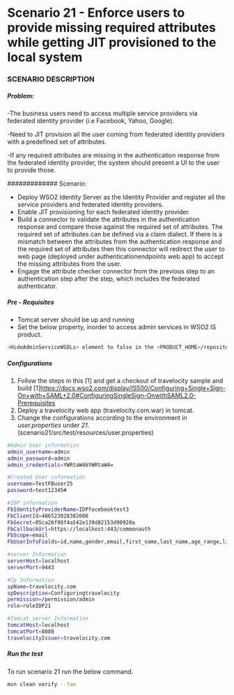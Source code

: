 # Scenario 21 - Enforce users to provide missing required attributes while getting JIT provisioned to the local system

### SCENARIO DESCRIPTION

##### Problem:

-The business users need to access multiple service providers via federated identity provider (i.e Facebook, Yahoo, Google).

-Need to JIT provision all the user coming from federated identity providers with a predefined set of attributes.

-If any required attributes are missing in the authentication response from the federated identity provider, the system should present a UI to the user to provide those.

############# Scenario:

- Deploy WSO2 Identity Server as the Identity Provider and register all the service providers and federated identity providers.
- Enable JIT provisioning for each federated identity provider.
- Build a connector to validate the attributes in the authentication response and compare those against the required set of attributes. The required set of attributes can be defined via a claim dialect. If there is a mismatch between the attributes from the authentication response and the required set of attributes then this connector will redirect the user to web page (deployed under authenticationendpoints web app) to accept the missing attributes from the user.
- Engage the attribute checker connector from the previous step to an authentication step after the step, which includes the federated authenticator.

#####  Pre - Requisites
- Tomcat server should be up and running
-  Set the below property, inorder to access admin services in WSO2 IS product.
```sh
<HideAdminServiceWSDLs> element to false in the <PRODUCT_HOME>/repository/conf/carbon.xml file.
```
##### Configurations
1. Follow the steps in this [1] and get a checkout of travelocity sample and build
    [1]https://docs.wso2.com/display/IS500/Configuring+Single+Sign-On+with+SAML+2.0#ConfiguringSingleSign-OnwithSAML2.0-Prerequisites
2. Deploy a travelocity web app (travelocity.com.war) in tomcat.
3. Change the configurations according to the environment in *user.properties* under *21*. (scenario21/src/test/resources/user.properties)
```sh
#Admin User information
admin_username=admin
admin_password=admin
admin_credentials=YWRtaW46YWRtaW4=

#Created User information
username=TestFBuser25
password=test12345#

#IDP information
FbIdentityProviderName=IDPfacebooktest3
FbClientId=486523028382606
FbSecret=05ca26f98f4a542e139d82153d90920a
FbCallbackUrl=https://localhost:443/commonauth
FbScope=email
FbUserInfoFields=id,name,gender,email,first_name,last_name,age_range,link

#server Information
serverHost=localhost
serverPort=9443

#Sp Information
spName=travelocity.com
spDescription=Configuringtravelocity
permission=/permission/admin
role=roleIDP21

#Tomcat server Information
tomcatHost=localhost
tomcatPort=8080
travelocityIssuer=travelocity.com
```
##### Run the test
To run scenario 21 run the below command.
```sh
mvn clean verify --fae
```